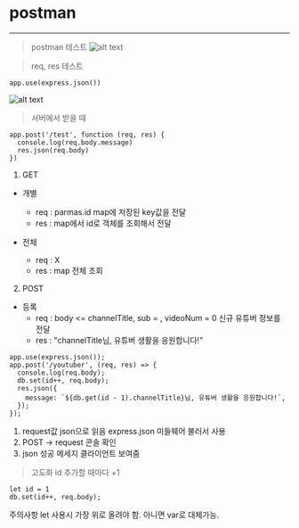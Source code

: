 # postman

---

> postman 테스트
> ![alt text](https://velog.velcdn.com/images/leechan/post/ac560c37-32f4-49ed-b862-ed235c489f68/image.png)

> req, res 테스트

```
app.use(express.json())
```

![alt text](https://velog.velcdn.com/images/leechan/post/16cabf90-b935-4e7e-af56-368947756922/image.png)

> 서버에서 받을 때

```
app.post('/test', function (req, res) {
  console.log(req.body.message)
  res.json(req.body)
})
```

1. GET

- 개별

  - req : parmas.id map에 저장된 key값을 전달
  - res : map에서 id로 객체를 조회해서 전달

- 전체
  - req : X
  - res : map 전체 조회

2. POST

- 등록
  - req : body <= channelTitle, sub = , videoNum = 0 신규 유튜버 정보를 전달
  - res : "channelTitle님, 유튜버 생활을 응원합니다!"

```
app.use(express.json());
app.post('/youtuber', (req, res) => {
  console.log(req.body);
  db.set(id++, req.body);
  res.json({
    message: `${db.get(id - 1).channelTitle}님, 유튜버 생활을 응원합니다!`,
  });
});
```

1. request값 json으로 읽음 express.json 미들웨어 불러서 사용
2. POST -> request 콘솔 확인
3. json 성공 메세지 클라이언트 보여줌

> 고도화
> id 추가할 때마다 +1

```
let id = 1
db.set(id++, req.body);
```

주의사항 let 사용시 가장 위로 올려야 함. 아니면 var로 대체가능.
